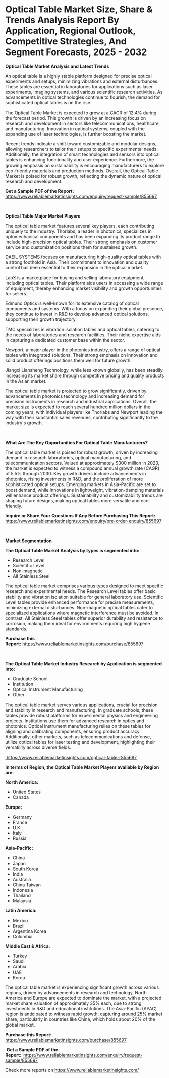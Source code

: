 <p><h1>Optical Table Market Size, Share & Trends Analysis Report By Application, Regional Outlook, Competitive Strategies, And Segment Forecasts, 2025 - 2032</h1></p><p><strong>Optical Table Market Analysis and Latest Trends</strong></p>
<p><p>An optical table is a highly stable platform designed for precise optical experiments and setups, minimizing vibrations and external disturbances. These tables are essential in laboratories for applications such as laser experiments, imaging systems, and various scientific research activities. As advancements in optical technologies continue to flourish, the demand for sophisticated optical tables is on the rise.</p><p>The Optical Table Market is expected to grow at a CAGR of 12.4% during the forecast period. This growth is driven by an increasing focus on research and development in sectors like telecommunications, healthcare, and manufacturing. Innovation in optical systems, coupled with the expanding use of laser technologies, is further boosting the market.</p><p>Recent trends indicate a shift toward customizable and modular designs, allowing researchers to tailor their setups to specific experimental needs. Additionally, the integration of smart technologies and sensors into optical tables is enhancing functionality and user experience. Furthermore, the growing emphasis on sustainability is encouraging manufacturers to explore eco-friendly materials and production methods. Overall, the Optical Table Market is poised for robust growth, reflecting the dynamic nature of optical research and development.</p></p>
<p><strong>Get a Sample PDF of the Report:&nbsp;</strong> <a href="https://www.reliablemarketinsights.com/enquiry/request-sample/855697?utm_campaign=2389&utm_medium=2&utm_source=Github&utm_content=ia&utm_term=17022025&utm_id=optical-table">https://www.reliablemarketinsights.com/enquiry/request-sample/855697</a></p>
<p>&nbsp;</p>
<p><strong>Optical Table Major Market Players</strong></p>
<p><p>The optical table market features several key players, each contributing uniquely to the industry. Thorlabs, a leader in photonics, specializes in optomechanical components and has been expanding its product range to include high-precision optical tables. Their strong emphasis on customer service and customization positions them for sustained growth.</p><p>DAEIL SYSTEMS focuses on manufacturing high-quality optical tables with a strong foothold in Asia. Their commitment to innovation and quality control has been essential to their expansion in the optical market.</p><p>LabX is a marketplace for buying and selling laboratory equipment, including optical tables. Their platform aids users in accessing a wide range of equipment, thereby enhancing market visibility and growth opportunities for sellers.</p><p>Edmund Optics is well-known for its extensive catalog of optical components and systems. With a focus on expanding their global presence, they continue to invest in R&D to develop advanced optical solutions, supporting their growth trajectory.</p><p>TMC specializes in vibration isolation tables and optical tables, catering to the needs of laboratories and research facilities. Their niche expertise aids in capturing a dedicated customer base within the sector.</p><p>Newport, a major player in the photonics industry, offers a range of optical tables with integrated solutions. Their strong emphasis on innovation and solid product offerings positions them well for future growth.</p><p>Jiangxi Liansheng Technology, while less known globally, has been steadily increasing its market share through competitive pricing and quality products in the Asian market.</p><p>The optical table market is projected to grow significantly, driven by advancements in photonics technology and increasing demand for precision instruments in research and industrial applications. Overall, the market size is expected to reach several hundred million dollars in the coming years, with individual players like Thorlabs and Newport leading the way with their substantial sales revenues, contributing significantly to the industry's growth.</p></p>
<p>&nbsp;</p>
<p><strong>What Are The Key Opportunities For Optical Table Manufacturers?</strong></p>
<p><p>The optical table market is poised for robust growth, driven by increasing demand in research laboratories, optical manufacturing, and telecommunication sectors. Valued at approximately $300 million in 2023, the market is expected to witness a compound annual growth rate (CAGR) of 5.5% through 2030. Key growth drivers include advancements in photonics, rising investments in R&D, and the proliferation of more sophisticated optical setups. Emerging markets in Asia-Pacific are set to boost demand, while innovations in lightweight, vibration-damping materials will enhance product offerings. Sustainability and customizability trends are shaping future designs, making optical tables more versatile and eco-friendly.</p></p>
<p><strong>Inquire or Share Your Questions If Any Before Purchasing This Report:</strong> <a href="https://www.reliablemarketinsights.com/enquiry/pre-order-enquiry/855697?utm_campaign=2389&utm_medium=2&utm_source=Github&utm_content=ia&utm_term=17022025&utm_id=optical-table">https://www.reliablemarketinsights.com/enquiry/pre-order-enquiry/855697</a></p>
<p>&nbsp;</p>
<p><strong>Market Segmentation</strong></p>
<p><strong>The Optical Table Market Analysis by types is segmented into:</strong></p>
<p><ul><li>Research Level</li><li>Scientific Level</li><li>Non-magnetic</li><li>All Stainless Steel</li></ul></p>
<p><p>The optical table market comprises various types designed to meet specific research and experimental needs. The Research Level tables offer basic stability and vibration isolation suitable for general laboratory use. Scientific Level tables provide enhanced performance for precise measurements, minimizing external disturbances. Non-magnetic optical tables cater to specialized applications where magnetic interference must be avoided. In contrast, All Stainless Steel tables offer superior durability and resistance to corrosion, making them ideal for environments requiring high hygiene standards.</p></p>
<p><strong>Purchase this Report:&nbsp;</strong><a href="https://www.reliablemarketinsights.com/purchase/855697?utm_campaign=2389&utm_medium=2&utm_source=Github&utm_content=ia&utm_term=17022025&utm_id=optical-table">https://www.reliablemarketinsights.com/purchase/855697</a></p>
<p>&nbsp;</p>
<p><strong>The Optical Table Market Industry Research by Application is segmented into:</strong></p>
<p><ul><li>Graduate School</li><li>Institution</li><li>Optical Instrument Manufacturing</li><li>Other</li></ul></p>
<p><p>The optical table market serves various applications, crucial for precision and stability in research and manufacturing. In graduate schools, these tables provide robust platforms for experimental physics and engineering projects. Institutions use them for advanced research in optics and photonics. Optical instrument manufacturing relies on these tables for aligning and calibrating components, ensuring product accuracy. Additionally, other markets, such as telecommunications and defense, utilize optical tables for laser testing and development, highlighting their versatility across diverse fields.</p></p>
<p><a href="https://www.reliablemarketinsights.com/optical-table-r855697?utm_campaign=2389&utm_medium=2&utm_source=Github&utm_content=ia&utm_term=17022025&utm_id=optical-table">&nbsp;https://www.reliablemarketinsights.com/optical-table-r855697</a></p>
<p><strong>In terms of Region, the Optical Table Market Players available by Region are:</strong></p>
<p>
    <p> <strong> North America: </strong>
        <ul>
            <li>United States</li>
            <li>Canada</li>
        </ul>
        </p> 
    <p> <strong> Europe: </strong>
        <ul>
            <li>Germany</li>
            <li>France</li>
            <li>U.K.</li>
            <li>Italy</li>
            <li>Russia</li>
        </ul>
        </p> 
    <p> <strong> Asia-Pacific: </strong>
        <ul>
            <li>China</li>
            <li>Japan</li>
            <li>South Korea</li>
            <li>India</li>
            <li>Australia</li>
            <li>China Taiwan</li>
            <li>Indonesia</li>
            <li>Thailand</li>
            <li>Malaysia</li>
        </ul>
        </p> 
    <p> <strong> Latin America: </strong>
        <ul>
            <li>Mexico</li>
            <li>Brazil</li>
            <li>Argentina Korea</li>
            <li>Colombia</li>
        </ul>
        </p> 
    <p> <strong> Middle East & Africa: </strong>
        <ul>
            <li>Turkey</li>
            <li>Saudi</li>
            <li>Arabia</li>
            <li>UAE</li>
            <li>Korea</li>
        </ul>
    </p>
    </p>
<p><p>The optical table market is experiencing significant growth across various regions, driven by advancements in research and technology. North America and Europe are expected to dominate the market, with a projected market share valuation of approximately 35% each, due to strong investments in R&D and educational institutions. The Asia-Pacific (APAC) region is anticipated to witness rapid growth, capturing around 25% market share, particularly in countries like China, which holds about 20% of the global market.</p></p>
<p><strong>Purchase this Report: </strong><a href="https://www.reliablemarketinsights.com/purchase/855697?utm_campaign=2389&utm_medium=2&utm_source=Github&utm_content=ia&utm_term=17022025&utm_id=optical-table">https://www.reliablemarketinsights.com/purchase/855697</a></p>
<p>&nbsp;<strong>Get a Sample PDF of the Report:&nbsp;&nbsp;</strong><a href="https://www.reliablemarketinsights.com/enquiry/request-sample/855697?utm_campaign=2389&utm_medium=2&utm_source=Github&utm_content=ia&utm_term=17022025&utm_id=optical-table">https://www.reliablemarketinsights.com/enquiry/request-sample/855697</a></p>
<p><strong></strong></p>
<p>Check more reports on <a href="https://www.reliablemarketinsights.com/?utm_campaign=2389&utm_medium=2&utm_source=Github&utm_content=ia&utm_term=17022025&utm_id=optical-table">https://www.reliablemarketinsights.com/</a></p>